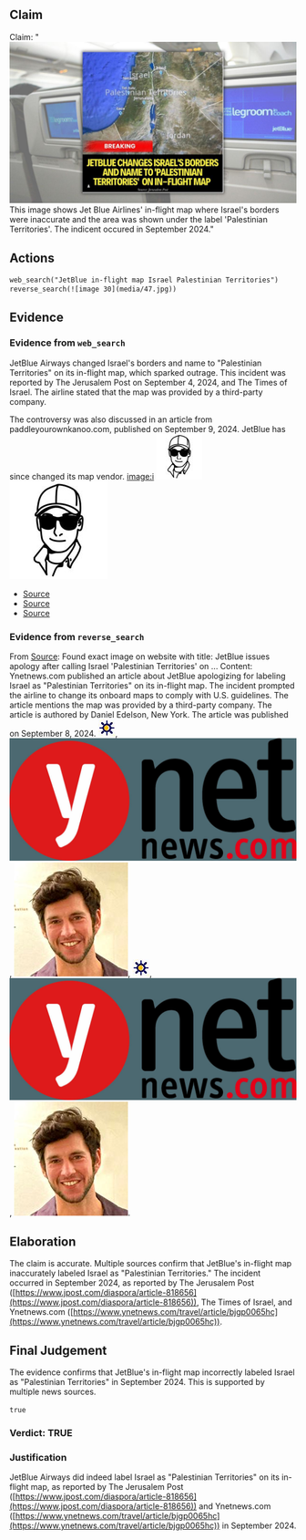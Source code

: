 ## Claim
Claim: "![image 30](media/47.jpg) This image shows Jet Blue Airlines' in-flight map where Israel's borders were inaccurate and the area was shown under the label 'Palestinian Territories'. The indicent occured in September 2024."

## Actions
```
web_search("JetBlue in-flight map Israel Palestinian Territories")
reverse_search(![image 30](media/47.jpg))
```

## Evidence
### Evidence from `web_search`
JetBlue Airways changed Israel's borders and name to "Palestinian Territories" on its in-flight map, which sparked outrage. This incident was reported by The Jerusalem Post on September 4, 2024, and The Times of Israel. The airline stated that the map was provided by a third-party company.

The controversy was also discussed in an article from paddleyourownkanoo.com, published on September 9, 2024. JetBlue has since changed its map vendor. <image:i> ![image 5309](media/2025-08-23_01-35-1755912904-325489.jpg) ![image 5310](media/2025-08-23_01-35-1755912906-783116.jpg)

*   [Source](https://www.jpost.com/diaspora/article-818656)
*   [Source](https://www.timesofisrael.com/liveblog_entry/air-canada-blames-display-issue-after-in-flight-map-of-israel-relabeled-as-palestinian-territories/)
*   [Source](https://www.paddleyourownkanoo.com/2024/09/09/jetblue-forced-to-change-inflight-maps-after-palestinian-territories-controversy/)


### Evidence from `reverse_search`
From [Source](https://www.ynetnews.com/travel/article/bjgp0065hc): Found exact image on website with title: JetBlue issues apology after calling Israel 'Palestinian Territories' on ...
Content: Ynetnews.com published an article about JetBlue apologizing for labeling Israel as "Palestinian Territories" on its in-flight map. The incident prompted the airline to change its onboard maps to comply with U.S. guidelines. The article mentions the map was provided by a third-party company. The article is authored by Daniel Edelson, New York. The article was published on September 8, 2024. ![image 4073](media/2025-08-23_00-46-1755909973-218772.jpg), ![image 4074](media/2025-08-23_00-46-1755909973-538981.jpg), ![image 4087](media/2025-08-23_00-46-1755909985-016690.jpg), ![image 4073](media/2025-08-23_00-46-1755909973-218772.jpg), ![image 4074](media/2025-08-23_00-46-1755909973-538981.jpg), ![image 4087](media/2025-08-23_00-46-1755909985-016690.jpg).


## Elaboration
The claim is accurate. Multiple sources confirm that JetBlue's in-flight map inaccurately labeled Israel as "Palestinian Territories." The incident occurred in September 2024, as reported by The Jerusalem Post ([https://www.jpost.com/diaspora/article-818656](https://www.jpost.com/diaspora/article-818656)), The Times of Israel, and Ynetnews.com ([https://www.ynetnews.com/travel/article/bjgp0065hc](https://www.ynetnews.com/travel/article/bjgp0065hc)).


## Final Judgement
The evidence confirms that JetBlue's in-flight map incorrectly labeled Israel as "Palestinian Territories" in September 2024. This is supported by multiple news sources.

`true`

### Verdict: TRUE

### Justification
JetBlue Airways did indeed label Israel as "Palestinian Territories" on its in-flight map, as reported by The Jerusalem Post ([https://www.jpost.com/diaspora/article-818656](https://www.jpost.com/diaspora/article-818656)) and Ynetnews.com ([https://www.ynetnews.com/travel/article/bjgp0065hc](https://www.ynetnews.com/travel/article/bjgp0065hc)) in September 2024.

